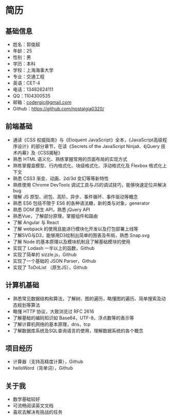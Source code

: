# 简历

## 基础信息
* 姓名：郭俊超
* 年龄：25
* 性别：男
* 学历：本科
* 学校：上海海事大学
* 专业：交通工程
* 英语：CET-4
* 电话：13482624111
* QQ：1104300535
* 邮箱：codergjc@gmail.com
* Github：https://github.com/nostalgia0320/

## 前端基础

* 通读《CSS 权威指南》与《Eloquent JavaScript》全本，《JavaScript高级程序设计》的部分章节，在读《Secrets of the JavaScript Ninja》、《jQuery 技术内幕》及《CSS揭秘》
* 熟悉 HTML 语义化、熟练掌握常用的页面布局的实现方式
* 熟练掌握盒模型、行内格式化、块级格式化、浮动格式化及 Flexbox 格式化上下文
* 熟悉 CSS3 渐变、动画、2d/3d 变幻等等新特性
* 熟练使用 Chrome DevTools 调试工具与JS的调试技巧，能够快速定位并解决bug
* 理解 JS 原型、闭包、高阶、异步、事件循环、事件驱动等概念
* 熟悉 ES6 包括不限于 ES6 的各种语法糖，新的类与对象，generator
* 熟悉 DOM 原生 API，熟悉 jQuery API
* 熟悉Vue，了解部分原理，掌握组件和路由
* 了解 Angular 与 React
* 了解 webpack 的使用且能进行模块化开发以及打包部署上线等
* 了解SVG与D3，能够用D3绘制出简单的图表及布局，熟悉 Snap.svg
* 了解 Node 的基本原理以及模块机制且了解基础模块的使用
* 实现了 Lodash 一半以上的函数，Github
* 实现了简单的 sizzle.js，Github
* 实现了一个基础的 JSON Parser，Github
* 实现了 ToDoList （原生JS），Github

## 计算机基础
  
* 熟悉常见数据结构和算法，了解树、图的遍历，略懂图的遍历、简单搜索及动态规划等算法
* 略懂 HTTP 协议，大致浏览过 RFC 2616
* 了解基础的编码知识如 Base64，UTF-8，浮点数等的表示等
* 了解计算机网络的基本原理，dns，tcp
* 了解数据库系统及SQL查询语言的使用，理解数据系统的各个概念
  

## 项目经历

* 计算器（支持高精度计算），Github
* helloWord（背单词），Github

## 关于我

* 数学基础较好
* 可流畅阅读英文文档
* 喜欢去解决有挑战的任务

